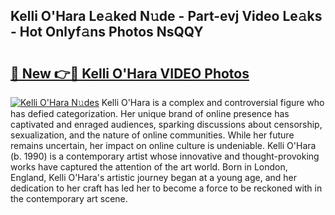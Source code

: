 ## Kelli O'Hara Le𝚊ked N𝚞de - Part-evj Video Le𝚊ks - Hot Onlyf𝚊ns Photos NsQQY

# <h2><a href="http://ac17558.deff.icu/?id=Kelli+O%27Hara">🔗 New 👉🔴 Kelli O'Hara VIDEO Photos</a></h2>

[![Kelli O'Hara N𝚞des](https://i.imgur.com/rIISA9y.gif)](http://ac17558.deff.icu/?id=Kelli+O%27Hara)
Kelli O'Hara is a complex and controversial figure who has defied categorization. Her unique brand of online presence has captivated and enraged audiences, sparking discussions about censorship, sexualization, and the nature of online communities. While her future remains uncertain, her impact on online culture is undeniable. Kelli O'Hara (b. 1990) is a contemporary artist whose innovative and thought-provoking works have captured the attention of the art world. Born in London, England, Kelli O'Hara's artistic journey began at a young age, and her dedication to her craft has led her to become a force to be reckoned with in the contemporary art scene.

